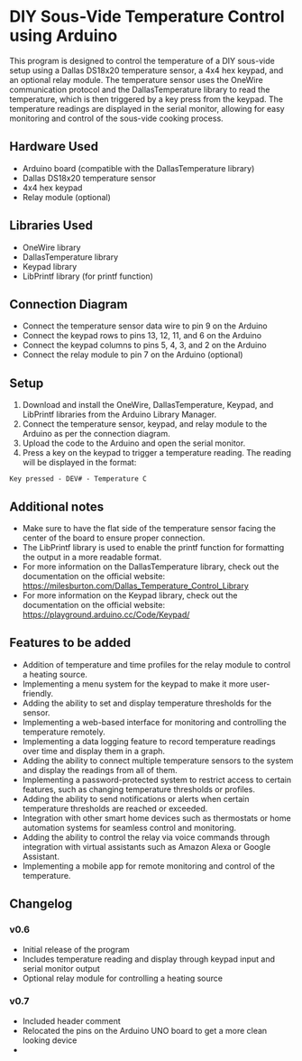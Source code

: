 # DIY Sous-Vide Temperature Control using Arduino
This program is designed to control the temperature of a DIY sous-vide setup using a Dallas DS18x20 temperature sensor, a 4x4 hex keypad, and an optional relay module. The temperature sensor uses the OneWire communication protocol and the DallasTemperature library to read the temperature, which is then triggered by a key press from the keypad. The temperature readings are displayed in the serial monitor, allowing for easy monitoring and control of the sous-vide cooking process.

## Hardware Used
- Arduino board (compatible with the DallasTemperature library)
- Dallas DS18x20 temperature sensor
- 4x4 hex keypad
- Relay module (optional)

## Libraries Used
- OneWire library
- DallasTemperature library
- Keypad library
- LibPrintf library (for printf function)

## Connection Diagram
- Connect the temperature sensor data wire to pin 9 on the Arduino
- Connect the keypad rows to pins 13, 12, 11, and 6 on the Arduino
- Connect the keypad columns to pins 5, 4, 3, and 2 on the Arduino
- Connect the relay module to pin 7 on the Arduino (optional)

## Setup
1. Download and install the OneWire, DallasTemperature, Keypad, and LibPrintf libraries from the Arduino Library Manager.
2. Connect the temperature sensor, keypad, and relay module to the Arduino as per the connection diagram.
3. Upload the code to the Arduino and open the serial monitor.
4. Press a key on the keypad to trigger a temperature reading. The reading will be displayed in the format:
```
Key pressed - DEV# - Temperature C
```

## Additional notes
- Make sure to have the flat side of the temperature sensor facing the center of the board to ensure proper connection.
- The LibPrintf library is used to enable the printf function for formatting the output in a more readable format.
- For more information on the DallasTemperature library, check out the documentation on the official website: https://milesburton.com/Dallas_Temperature_Control_Library
- For more information on the Keypad library, check out the documentation on the official website: https://playground.arduino.cc/Code/Keypad/

## Features to be added
- Addition of temperature and time profiles for the relay module to control a heating source.
- Implementing a menu system for the keypad to make it more user-friendly.
- Adding the ability to set and display temperature thresholds for the sensor.
- Implementing a web-based interface for monitoring and controlling the temperature remotely.
- Implementing a data logging feature to record temperature readings over time and display them in a graph.
- Adding the ability to connect multiple temperature sensors to the system and display the readings from all of them.
- Implementing a password-protected system to restrict access to certain features, such as changing temperature thresholds or profiles.
- Adding the ability to send notifications or alerts when certain temperature thresholds are reached or exceeded.
- Integration with other smart home devices such as thermostats or home automation systems for seamless control and monitoring.
- Adding the ability to control the relay via voice commands through integration with virtual assistants such as Amazon Alexa or Google Assistant.
- Implementing a mobile app for remote monitoring and control of the temperature.

## Changelog
### v0.6
- Initial release of the program
- Includes temperature reading and display through keypad input and serial monitor output
- Optional relay module for controlling a heating source

### v0.7
- Included header comment
- Relocated the pins on the Arduino UNO board to get a more clean looking device
- 
